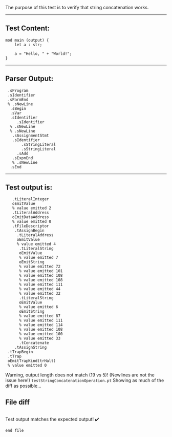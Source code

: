 The purpose of this test is to verify that string concatenation works.

-------------------------


Test Content: 
-------------------------
```
mod main (output) {
    let a : str;

    a = "Hello, " + "World!";
}
```
------------------------


Parser Output: 
-------------------------
```
 .sProgram
 .sIdentifier
 .sParmEnd
 % .sNewLine
  .sBegin
  .sVar
  .sIdentifier
     .sIdentifier
  % .sNewLine
  % .sNewLine
   .sAssignmentStmt
   .sIdentifier
       .sStringLiteral
       .sStringLiteral
     .sAdd
   .sExpnEnd
   % .sNewLine
  .sEnd

```
------------------------

Test output is: 
-------------------------
```
   .tLiteralInteger
   oEmitValue
   % value emitted 2
   .tLiteralAddress
   oEmitDataAddress
   % value emitted 0
   .tFileDescriptor
    .tAssignBegin
     .tLiteralAddress
     oEmitValue
     % value emitted 4
      .tLiteralString
      oEmitValue
      % value emitted 7
      oEmitString
      % value emitted 72
      % value emitted 101
      % value emitted 108
      % value emitted 108
      % value emitted 111
      % value emitted 44
      % value emitted 32
      .tLiteralString
      oEmitValue
      % value emitted 6
      oEmitString
      % value emitted 87
      % value emitted 111
      % value emitted 114
      % value emitted 108
      % value emitted 100
      % value emitted 33
      .tConcatenate
    .tAssignString
 .tTrapBegin
 .tTrap
 oEmitTrapKind(trHalt)
 % value emitted 0

```


Warning, output length does not match (19 vs 5)!  (Newlines are not the issue here!) `testStringConcatenationOperation.pt`
Showing as much of the diff as possible...

File diff
-------------------------
```diff

```
Test output matches the expected output! :heavy_check_mark:

```
end file
